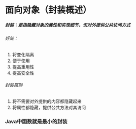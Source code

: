 # 面向对象（封装概述）

##### 封装：是指隐藏对象的**属性**和**实现细节**，仅对外提供公共访问方式

###### 好处：

1. 将变化隔离
2. 便于使用
3. 提高重用性
4. 提高安全性

###### 封装原则

1. 将不需要对外提供的内容都隐藏起来
2. 将属性都隐藏，提供公共方法对其访问

### Java中函数就是最小的封装















































